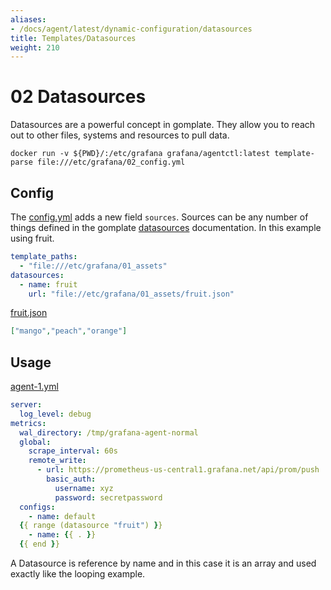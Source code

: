 ```yaml
---
aliases:
- /docs/agent/latest/dynamic-configuration/datasources
title: Templates/Datasources
weight: 210
---
```


# 02 Datasources

Datasources are a powerful concept in gomplate. They allow you to reach out to other files, systems and resources to pull data.

`docker run -v ${PWD}/:/etc/grafana grafana/agentctl:latest template-parse file:///etc/grafana/02_config.yml`


## Config

The [config.yml](02_config.yml) adds a new field `sources`. Sources can be any number of things defined in the gomplate [datasources](https://docs.gomplate.ca/datasources/) documentation. In this example using fruit.

```yaml
template_paths:
  - "file:///etc/grafana/01_assets"
datasources:
  - name: fruit
    url: "file://etc/grafana/01_assets/fruit.json"
```

[fruit.json](02_assets/fruit.json)

```json
["mango","peach","orange"]
```

## Usage

[agent-1.yml](02_assets/agent-1.yml)

```yaml
server:
  log_level: debug
metrics:
  wal_directory: /tmp/grafana-agent-normal
  global:
    scrape_interval: 60s
    remote_write:
      - url: https://prometheus-us-central1.grafana.net/api/prom/push
        basic_auth:
          username: xyz
          password: secretpassword
  configs:
    - name: default
  {{ range (datasource "fruit") }}
    - name: {{ . }}
  {{ end }}
```

A Datasource is reference by name and in this case it is an array and used exactly like the looping example.
